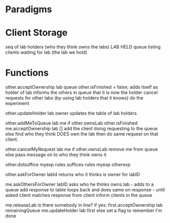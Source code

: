 Paradigms
=========

Client Storage
==============
seq of lab holders (who they think owns the labs)
LAB HELD
queue listing clients waiting for lab (the lab we hold)

Functions
=========

other.acceptOwnership lab queue
	other.isFinished = false;
	adds itself as holder of lab
	informs the others in queue that it is now the holder
	cancel requests for other labs (by using lab holders that it knows)
	do the experiment

other.updateHolder lab owner
	updates the table of lab holders

other.addMeToQueue lab me
	if other.ownsLab
		other.isFinished
			me.acceptOwnership lab []
		add the client doing requesting to the queue
	else
		find who they think DOES own the lab
			then do same request on that client.

other.cancelMyRequest lab me
	if other.ownsLab
		remove me from queue
	else
		pass message on to who they think owns it

other.doIsuffice myexp rules
	suffices rules myexp otherexp 

other.askForOwner labId
	returns who it thinks is owner for labID

me.askOthersForOwner labID
	asks who he thinks owns lab - adds to a queue
		add response to table
	loops back and does same on response - until asked client matches response from client
	inform clients in the queue
		

me.releaseLab
	is there somebody in line?
		if yes: first.acceptOwnership lab remainingQueue
			me.updateHolder lab first
		else
			set a flag to remember I'm done
